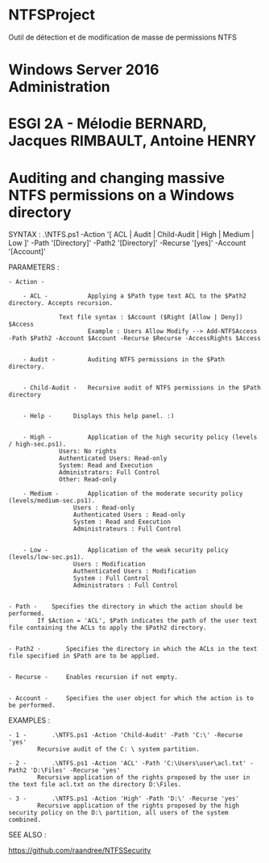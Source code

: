 # NTFSProject
Outil de détection et de modification de masse de permissions NTFS

# Windows Server 2016 Administration
# ESGI 2A - Mélodie BERNARD, Jacques RIMBAULT, Antoine HENRY

# Auditing and changing massive NTFS permissions on a Windows directory

SYNTAX : .\NTFS.ps1 -Action '[ ACL | Audit | Child-Audit | High | Medium | Low ]' -Path '[Directory]' -Path2 '[Directory]' -Recurse '[yes]' -Account '[Account]'

PARAMETERS :

	- Action -
	
		- ACL -           Applying a $Path type text ACL to the $Path2 directory. Accepts recursion.
              			  
				  Text file syntax : $Account ($Right [Allow | Deny]) $Access
	             		  Example : Users Allow Modify --> Add-NTFSAccess -Path $Path2 -Account $Account -Recurse $Recurse -AccessRights $Access


		- Audit -         Auditing NTFS permissions in the $Path directory.


		- Child-Audit -   Recursive audit of NTFS permissions in the $Path directory 


		- Help -	  Displays this help panel. :)
 

		- High -          Application of the high security policy (levels / high-sec.ps1).
				  Users: No rights
				  Authenticated Users: Read-only
				  System: Read and Execution
				  Administrators: Full Control
				  Other: Read-only

		- Medium -        Application of the moderate security policy (levels/medium-sec.ps1).
			          Users : Read-only
			          Authenticated Users : Read-only
			          System : Read and Execution
			          Administrateurs : Full Control


		- Low -           Application of the weak security policy (levels/low-sec.ps1).
			          Users : Modification
			          Authenticated Users : Modification
			          System : Full Control
			          Administrators : Full Control


	- Path - 	Specifies the directory in which the action should be performed. 
			If $Action = 'ACL', $Path indicates the path of the user text file containing the ACLs to apply the $Path2 directory.


	- Path2 -       Specifies the directory in which the ACLs in the text file specified in $Path are to be applied.


	- Recurse -     Enables recursion if not empty.


	- Account -     Specifies the user object for which the action is to be performed.


EXAMPLES :

	- 1 - 		.\NTFS.ps1 -Action 'Child-Audit' -Path 'C:\' -Recurse 'yes'
			Recursive audit of the C: \ system partition.

	- 2 - 		.\NTFS.ps1 -Action 'ACL' -Path 'C:\Users\user\acl.txt' -Path2 'D:\Files' -Recurse 'yes'
			Recursive application of the rights proposed by the user in the text file acl.txt on the directory D:\Files.

	- 3 - 		.\NTFS.ps1 -Action 'High' -Path 'D:\' -Recurse 'yes'
			Recursive application of the rights proposed by the high security policy on the D:\ partition, all users of the system combined.


SEE ALSO :

https://github.com/raandree/NTFSSecurity 
